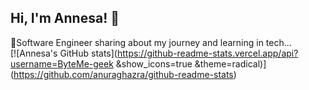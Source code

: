 ## Hi, I'm Annesa! 👋
🔭Software Engineer sharing about my journey and learning in tech...<br/>
[![Annesa's GitHub stats](https://github-readme-stats.vercel.app/api?username=ByteMe-geek &show_icons=true &theme=radical)]
(https://github.com/anuraghazra/github-readme-stats)
